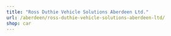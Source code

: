 ```yaml
---
title: "Ross Duthie Vehicle Solutions Aberdeen Ltd."
url: /aberdeen/ross-duthie-vehicle-solutions-aberdeen-ltd/
shop: car
---
```

